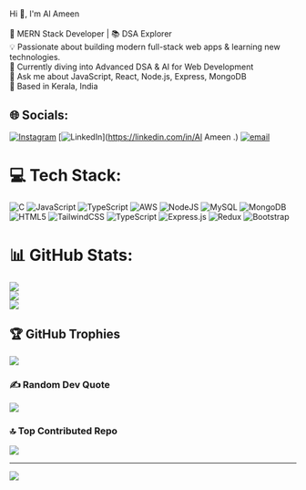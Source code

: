 # 
Hi 👋, I'm Al Ameen<br><br>🚀 MERN Stack Developer | 📚 DSA Explorer<br>💡 Passionate about building modern full-stack web apps & learning new technologies.<br>🌱 Currently diving into Advanced DSA & AI for Web Development<br>💬 Ask me about JavaScript, React, Node.js, Express, MongoDB<br>📍 Based in Kerala, India


## 🌐 Socials:
[![Instagram](https://img.shields.io/badge/Instagram-%23E4405F.svg?logo=Instagram&logoColor=white)](https://instagram.com/a_l_am_ee_n___) [![LinkedIn](https://img.shields.io/badge/LinkedIn-%230077B5.svg?logo=linkedin&logoColor=white)](https://linkedin.com/in/Al Ameen .) [![email](https://img.shields.io/badge/Email-D14836?logo=gmail&logoColor=white)](mailto:alluallu6002@gmail.com) 

# 💻 Tech Stack:
![C](https://img.shields.io/badge/c-%2300599C.svg?style=plastic&logo=c&logoColor=white) ![JavaScript](https://img.shields.io/badge/javascript-%23323330.svg?style=plastic&logo=javascript&logoColor=%23F7DF1E) ![TypeScript](https://img.shields.io/badge/typescript-%23007ACC.svg?style=plastic&logo=typescript&logoColor=white) ![AWS](https://img.shields.io/badge/AWS-%23FF9900.svg?style=plastic&logo=amazon-aws&logoColor=white) ![NodeJS](https://img.shields.io/badge/node.js-6DA55F?style=plastic&logo=node.js&logoColor=white) ![MySQL](https://img.shields.io/badge/mysql-4479A1.svg?style=plastic&logo=mysql&logoColor=white) ![MongoDB](https://img.shields.io/badge/MongoDB-%234ea94b.svg?style=plastic&logo=mongodb&logoColor=white) ![HTML5](https://img.shields.io/badge/html5-%23E34F26.svg?style=plastic&logo=html5&logoColor=white) ![TailwindCSS](https://img.shields.io/badge/tailwindcss-%2338B2AC.svg?style=plastic&logo=tailwind-css&logoColor=white) ![TypeScript](https://img.shields.io/badge/typescript-%23007ACC.svg?style=plastic&logo=typescript&logoColor=white) ![Express.js](https://img.shields.io/badge/express.js-%23404d59.svg?style=plastic&logo=express&logoColor=%2361DAFB) ![Redux](https://img.shields.io/badge/redux-%23593d88.svg?style=plastic&logo=redux&logoColor=white) ![Bootstrap](https://img.shields.io/badge/bootstrap-%238511FA.svg?style=plastic&logo=bootstrap&logoColor=white)
# 📊 GitHub Stats:
![](https://github-readme-stats.vercel.app/api?username=Alameenameen&theme=dark&hide_border=false&include_all_commits=true&count_private=false)<br/>
![](https://nirzak-streak-stats.vercel.app/?user=Alameenameen&theme=dark&hide_border=false)<br/>
![](https://github-readme-stats.vercel.app/api/top-langs/?username=Alameenameen&theme=dark&hide_border=false&include_all_commits=true&count_private=false&layout=compact)

## 🏆 GitHub Trophies
![](https://github-profile-trophy.vercel.app/?username=Alameenameen&theme=radical&no-frame=true&no-bg=false&margin-w=4)

### ✍️ Random Dev Quote
![](https://quotes-github-readme.vercel.app/api?type=horizontal&theme=radical)

### 🔝 Top Contributed Repo
![](https://github-contributor-stats.vercel.app/api?username=Alameenameen&limit=5&theme=dark&combine_all_yearly_contributions=true)

---
[![](https://visitcount.itsvg.in/api?id=Alameenameen&icon=0&color=0)](https://visitcount.itsvg.in)

<!-- Proudly created with GPRM ( https://gprm.itsvg.in ) -->
